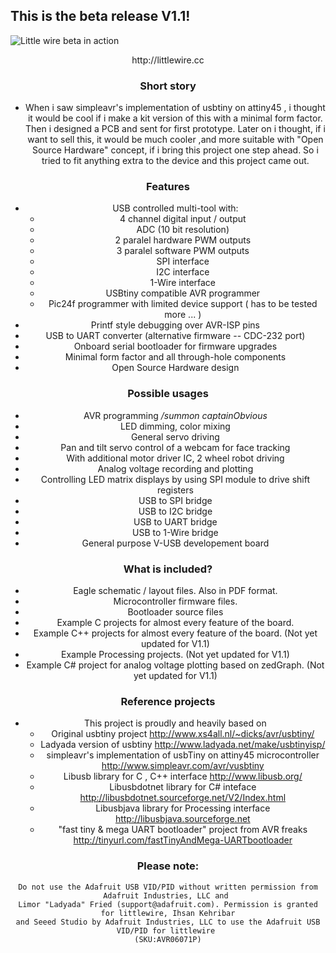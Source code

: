 ## This is the beta release V1.1!

![Little wire beta in action](./Little-Wire/raw/master/v1.1/Little-Wire_beta.jpg)

<center>http://littlewire.cc<center>

### Short story  

- When i saw simpleavr's implementation of usbtiny on attiny45 , i thought it would be cool if i make a kit version of this with a minimal form factor. Then i designed a PCB and sent for first prototype. Later on i thought, if i want to sell this, it would be much cooler ,and more suitable with "Open Source Hardware" concept, if i bring this project one step ahead. So i tried to fit anything extra to the device and this project came out.

### Features

- USB controlled multi-tool with: 
    - 4 channel digital input / output
    - ADC (10 bit resolution)
    - 2 paralel hardware PWM outputs  
	- 3 paralel software PWM outputs
    - SPI interface
    - I2C interface
	- 1-Wire interface
    - USBtiny compatible AVR programmer
	- Pic24f programmer with limited device support ( has to be tested more ... )
- Printf style debugging over AVR-ISP pins
- USB to UART converter (alternative firmware -- CDC-232 port)
- Onboard serial bootloader for firmware upgrades 
- Minimal form factor and all through-hole components
- Open Source Hardware design

### Possible usages

- AVR programming <i>/summon captainObvious</i>
- LED dimming, color mixing  
- General servo driving   
- Pan and tilt servo control of a webcam for face tracking  
- With additional motor driver IC, 2 wheel robot driving   
- Analog voltage recording and plotting
- Controlling LED matrix displays by using SPI module to drive shift registers
- USB to SPI bridge
- USB to I2C bridge
- USB to UART bridge
- USB to 1-Wire bridge
- General purpose V-USB developement board

### What is included?

- Eagle schematic / layout files. Also in PDF format.
- Microcontroller firmware files.
- Bootloader source files
- Example C projects for almost every feature of the board.
- Example C++ projects for almost every feature of the board. (Not yet updated for V1.1)
- Example Processing projects. (Not yet updated for V1.1)
- Example C# project for analog voltage plotting based on zedGraph. (Not yet updated for V1.1)

### Reference projects

- This project is proudly and heavily based on 
    - Original usbtiny project
        http://www.xs4all.nl/~dicks/avr/usbtiny/ 
    - Ladyada version of usbtiny
        http://www.ladyada.net/make/usbtinyisp/
    - simpleavr's implementation of usbTiny on attiny45 microcontroller
        http://www.simpleavr.com/avr/vusbtiny
    - Libusb library for C , C++ interface
        http://www.libusb.org/
    - Libusbdotnet library for C# inteface
        http://libusbdotnet.sourceforge.net/V2/Index.html
    - Libusbjava library for Processing interface
        http://libusbjava.sourceforge.net
    - "fast tiny & mega UART bootloader" project from AVR freaks
        http://tinyurl.com/fastTinyAndMega-UARTbootloader
        
### Please note: 
	Do not use the Adafruit USB VID/PID without written permission from Adafruit Industries, LLC and 
	Limor "Ladyada" Fried (support@adafruit.com). Permission is granted for littlewire, Ihsan Kehribar
	and Seeed Studio by Adafruit Industries, LLC to use the Adafruit USB VID/PID for littlewire 
	(SKU:AVR06071P)
	
	
